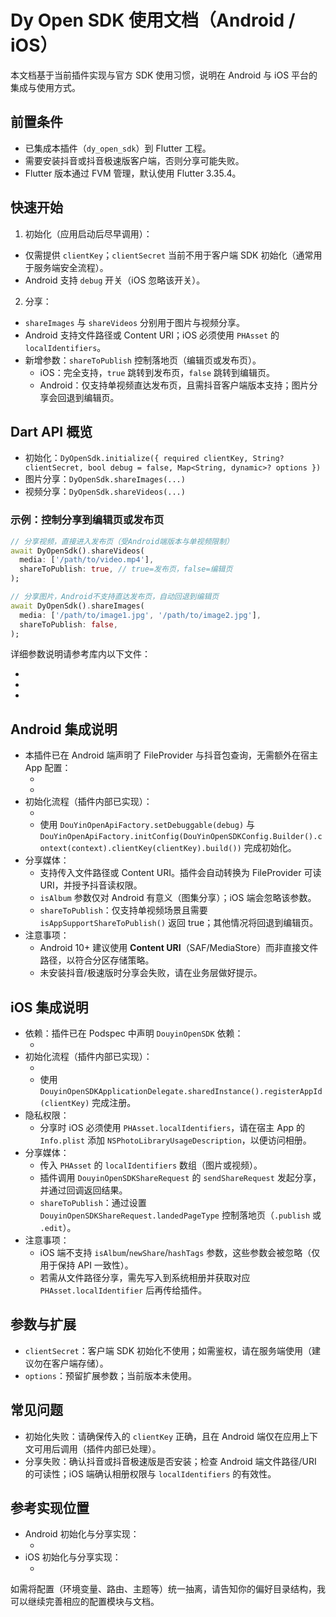 # Dy Open SDK 使用文档（Android / iOS）

本文档基于当前插件实现与官方 SDK 使用习惯，说明在 Android 与 iOS 平台的集成与使用方式。

## 前置条件
- 已集成本插件（`dy_open_sdk`）到 Flutter 工程。
- 需要安装抖音或抖音极速版客户端，否则分享可能失败。
- Flutter 版本通过 FVM 管理，默认使用 Flutter 3.35.4。

## 快速开始
1) 初始化（应用启动后尽早调用）：
- 仅需提供 `clientKey`；`clientSecret` 当前不用于客户端 SDK 初始化（通常用于服务端安全流程）。
- Android 支持 `debug` 开关（iOS 忽略该开关）。

2) 分享：
- `shareImages` 与 `shareVideos` 分别用于图片与视频分享。
- Android 支持文件路径或 Content URI；iOS 必须使用 `PHAsset` 的 `localIdentifiers`。
 - 新增参数：`shareToPublish` 控制落地页（编辑页或发布页）。
   - iOS：完全支持，`true` 跳转到发布页，`false` 跳转到编辑页。
   - Android：仅支持单视频直达发布页，且需抖音客户端版本支持；图片分享会回退到编辑页。

## Dart API 概览
- 初始化：`DyOpenSdk.initialize({ required clientKey, String? clientSecret, bool debug = false, Map<String, dynamic>? options })`
- 图片分享：`DyOpenSdk.shareImages(...)`
- 视频分享：`DyOpenSdk.shareVideos(...)`

### 示例：控制分享到编辑页或发布页
```dart
// 分享视频，直接进入发布页（受Android端版本与单视频限制）
await DyOpenSdk().shareVideos(
  media: ['/path/to/video.mp4'],
  shareToPublish: true, // true=发布页，false=编辑页
);

// 分享图片，Android不支持直达发布页，自动回退到编辑页
await DyOpenSdk().shareImages(
  media: ['/path/to/image1.jpg', '/path/to/image2.jpg'],
  shareToPublish: false,
);
```

详细参数说明请参考库内以下文件：
- <mcfile name="dy_open_sdk_platform_interface.dart" path="/Users/lichaochao/dy_open_sdk/lib/dy_open_sdk_platform_interface.dart"></mcfile>
- <mcfile name="dy_open_sdk_method_channel.dart" path="/Users/lichaochao/dy_open_sdk/lib/dy_open_sdk_method_channel.dart"></mcfile>
- <mcfile name="dy_open_sdk.dart" path="/Users/lichaochao/dy_open_sdk/lib/dy_open_sdk.dart"></mcfile>

## Android 集成说明
- 本插件已在 Android 端声明了 FileProvider 与抖音包查询，无需额外在宿主 App 配置：
  - <mcfile name="AndroidManifest.xml" path="/Users/lichaochao/dy_open_sdk/android/src/main/AndroidManifest.xml"></mcfile>
  - <mcfile name="filepaths.xml" path="/Users/lichaochao/dy_open_sdk/android/src/main/res/xml/filepaths.xml"></mcfile>
- 初始化流程（插件内部已实现）：
  - <mcfile name="DyOpenSdkPlugin.kt" path="/Users/lichaochao/dy_open_sdk/android/src/main/kotlin/com/plugins/dy_open_sdk/DyOpenSdkPlugin.kt"></mcfile>
  - 使用 `DouYinOpenApiFactory.setDebuggable(debug)` 与 `DouYinOpenApiFactory.initConfig(DouYinOpenSDKConfig.Builder().context(context).clientKey(clientKey).build())` 完成初始化。
- 分享媒体：
  - 支持传入文件路径或 Content URI。插件会自动转换为 FileProvider 可读 URI，并授予抖音读权限。
  - `isAlbum` 参数仅对 Android 有意义（图集分享）；iOS 端会忽略该参数。
  - `shareToPublish`：仅支持单视频场景且需要 `isAppSupportShareToPublish()` 返回 true；其他情况将回退到编辑页。
- 注意事项：
  - Android 10+ 建议使用 **Content URI**（SAF/MediaStore）而非直接文件路径，以符合分区存储策略。
  - 未安装抖音/极速版时分享会失败，请在业务层做好提示。

## iOS 集成说明
- 依赖：插件已在 Podspec 中声明 `DouyinOpenSDK` 依赖：
  - <mcfile name="dy_open_sdk.podspec" path="/Users/lichaochao/dy_open_sdk/ios/dy_open_sdk.podspec"></mcfile>
- 初始化流程（插件内部已实现）：
  - <mcfile name="DyOpenSdkPlugin.swift" path="/Users/lichaochao/dy_open_sdk/ios/Classes/DyOpenSdkPlugin.swift"></mcfile>
  - 使用 `DouyinOpenSDKApplicationDelegate.sharedInstance().registerAppId(clientKey)` 完成注册。
- 隐私权限：
  - 分享时 iOS 必须使用 `PHAsset.localIdentifiers`，请在宿主 App 的 `Info.plist` 添加 `NSPhotoLibraryUsageDescription`，以便访问相册。
- 分享媒体：
  - 传入 `PHAsset` 的 `localIdentifiers` 数组（图片或视频）。
  - 插件调用 `DouyinOpenSDKShareRequest` 的 `sendShareRequest` 发起分享，并通过回调返回结果。
  - `shareToPublish`：通过设置 `DouyinOpenSDKShareRequest.landedPageType` 控制落地页（`.publish` 或 `.edit`）。
- 注意事项：
  - iOS 端不支持 `isAlbum`/`newShare`/`hashTags` 参数，这些参数会被忽略（仅用于保持 API 一致性）。
  - 若需从文件路径分享，需先写入到系统相册并获取对应 `PHAsset.localIdentifier` 后再传给插件。

## 参数与扩展
- `clientSecret`：客户端 SDK 初始化不使用；如需鉴权，请在服务端使用（建议勿在客户端存储）。
- `options`：预留扩展参数；当前版本未使用。

## 常见问题
- 初始化失败：请确保传入的 `clientKey` 正确，且在 Android 端仅在应用上下文可用后调用（插件内部已处理）。
- 分享失败：确认抖音或抖音极速版是否安装；检查 Android 端文件路径/URI 的可读性；iOS 端确认相册权限与 `localIdentifiers` 的有效性。

## 参考实现位置
- Android 初始化与分享实现：
  - <mcfile name="DyOpenSdkPlugin.kt" path="/Users/lichaochao/dy_open_sdk/android/src/main/kotlin/com/plugins/dy_open_sdk/DyOpenSdkPlugin.kt"></mcfile>
- iOS 初始化与分享实现：
  - <mcfile name="DyOpenSdkPlugin.swift" path="/Users/lichaochao/dy_open_sdk/ios/Classes/DyOpenSdkPlugin.swift"></mcfile>

如需将配置（环境变量、路由、主题等）统一抽离，请告知你的偏好目录结构，我可以继续完善相应的配置模块与文档。